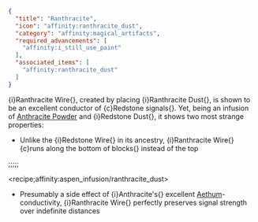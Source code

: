 ```json
{
  "title": "Ranthracite",
  "icon": "affinity:ranthracite_dust",
  "category": "affinity:magical_artifacts",
  "required_advancements": [
    "affinity:i_still_use_paint"
  ],
  "associated_items": [
    "affinity:ranthracite_dust"
  ]
}
```

{i}Ranthracite Wire{}, created by placing {i}Ranthracite Dust{}, is shown to be an excellent conductor of {c}Redstone
signals{}. Yet, being an infusion of [Anthracite Powder](^affinity:anthracite_extraction) and {i}Redstone Dust{}, it
shows two most strange properties:

- Unlike the {i}Redstone Wire{} in its ancestry, {i}Ranthracite Wire{} {c}runs along the bottom of blocks{} instead of
  the top

;;;;;

<recipe;affinity:aspen_infusion/ranthracite_dust>

- Presumably a side effect of {i}Anthracite's{} excellent [Aethum](^affinity:aethum)-conductivity, {i}Ranthracite Wire{}
  perfectly preserves signal strength over indefinite distances


